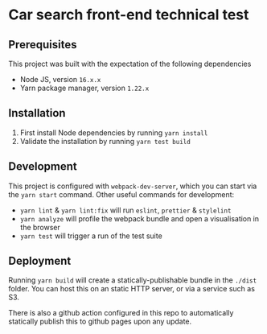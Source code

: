 # Car search front-end technical test

## Prerequisites

This project was built with the expectation of the following dependencies

- Node JS, version `16.x.x`
- Yarn package manager, version `1.22.x`

## Installation

1. First install Node dependencies by running `yarn install`
2. Validate the installation by running `yarn test build`

## Development

This project is configured with `webpack-dev-server`, which you can start via the `yarn start` command. Other useful commands for development:

- `yarn lint` & `yarn lint:fix` will run `eslint`, `prettier` & `stylelint`
- `yarn analyze` will profile the webpack bundle and open a visualisation in the browser
- `yarn test` will trigger a run of the test suite

## Deployment

Running `yarn build` will create a statically-publishable bundle in the `./dist` folder. You can host this on an static HTTP server, or via a service such as S3.

There is also a github action configured in this repo to automatically statically publish this to github pages upon any update.

<!-- TODO: add url -->
